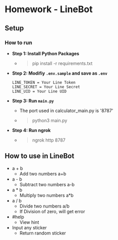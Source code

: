 # Homework - LineBot

## Setup
### How to run
* **Step 1: Install Python Packages**
    * > pip install -r requirements.txt
* **Step 2: Modifiy `.env.sample` and save as `.env`**
    ```
    LINE_TOKEN = Your Line Token
    LINE_SECRET = Your Line Secret
    LINE_UID = Your Line UID
    ```
* **Step 3: Run `main.py`**
    * The port used in calculator_main.py is '8787'
    * > python3 main.py

* **Step 4: Run ngrok**
    * > ngrok http 8787
    

## How to use in LineBot
*  a + b
    * Add two numbers a+b
*  a - b
    * Subtract two numbers a-b
*  a * b
    * Multiply two numbers a*b
*  a / b
    * Divide two numbers a/b
    * If Division of zero, will get error
*  #help
    * View hint
*  Input any sticker
    * Return random sticker
